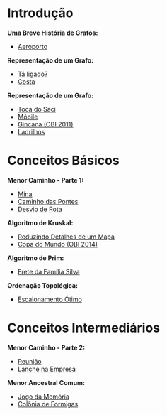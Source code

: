 # Introdução
**Uma Breve História de Grafos:**
- [Aeroporto]()

**Representação de um Grafo:**
- [Tá ligado?]()
- [Costa]()

**Representação de um Grafo:**
- [Toca do Saci]()
- [Móbile]()
- [Gincana (OBI 2011)]()
- [Ladrilhos]()

# Conceitos Básicos
**Menor Caminho - Parte 1:**
- [Mina]()
- [Caminho das Pontes]()
- [Desvio de Rota]()

**Algoritmo de Kruskal:**
- [Reduzindo Detalhes de um Mapa]()
- [Copa do Mundo (OBI 2014)]()

**Algoritmo de Prim:**
- [Frete da Família Silva]()

**Ordenação Topológica:**
- [Escalonamento Ótimo]()

# Conceitos Intermediários
**Menor Caminho - Parte 2:**
- [Reunião]()
- [Lanche na Empresa]()

**Menor Ancestral Comum:**
- [Jogo da Memória]()
- [Colônia de Formigas]()